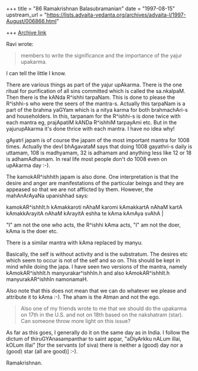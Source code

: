 +++
title = "86 Ramakrishnan Balasubramanian"
date = "1997-08-15"
upstream_url = "https://lists.advaita-vedanta.org/archives/advaita-l/1997-August/006866.html"

+++
[Archive link](https://lists.advaita-vedanta.org/archives/advaita-l/1997-August/006866.html)

Ravi wrote:

>members to write the significance and the importance of the yajur
>upakarma.

I can tell the little I know.

There are various things as part of the yajur upAkarma. There is the one
ritual for purification of all sins committed which is called the
sa.nkalpaM. Then there is the kANda R^ishhi tarpaNam. This is done to
please the R^ishhi-s who were the seers of the mantra-s. Actually this
tarpaNam is a part of the brahma yaGYam which is a nitya karma for both
brahmachAri-s and householders. In this, tarpanam for the R^ishhi-s is
done twice with each mantra eg, prajApatiM kANDa R^ishhiM tarpayAmi etc.
But in the yajurupAkarma it's done thrice with each mantra. I have no
idea why!

gAyatrI japam is of course the japam of the most important mantra for
1008 times. Actually the devI bhAgavataM says that doing 1008 gayathri-s
daily is uttamam, 108 is madhyamam, 32 is adhamam and anything less like
12 or 18 is adhamAdhamam. In real life most people don't do 1008 even on
upAkarma day :-).

The kamokAR^ishhith japam is also done. One interpretation is that the
desire and anger are manifestations of the particular beings and they
are appeased so that we are not afflicted by them. However, the
mahAnArAyaNa upanishhad says:

kamokAR^ishhIt.h kAmakkaroti nAhaM karomi kAmakkartA nAhaM kartA
kAmakkArayitA nAhaM kArayitA eshha te kAma kAmAya svAhA |

"I" am not the one who acts, the R^ishhi kAma acts, "I" am not the doer,
kAma is the doer etc.

There is a similar mantra with kAma replaced by manyu.

Basically, the self is without activity and is the substratum. The
desires etc which seem to occur is not of the self and so on. This
should be kept in mind while doing the japa. I have seen two versions of
the mantra, namely kAmokAR^ishhIt.h manyurakar^ishhIn.h and also
kAmokAR^ishhIt.h manyurakAR^ishhIn namonamaH.

Also note that this does not mean that we can do whatever we please and
attribute it to kAma :-). The aham is the Atman and not the ego.

>Also one of my friends wrote to me that we should do the upakarma on
>17th in the U.S. and not on 18th based on the nakshatram (star).
>Can someone throw more light on this issue?

As far as this goes, I generally do it on the same day as in India. I
follow the dictum of thiruGYAnasampanthar to saint appar, "aDiyArkku
nALum illai, kOLum illai" [for the servants (of siva) there is neither a
(good) day nor a (good) star (all are good)] :-).

Ramakrishnan.

